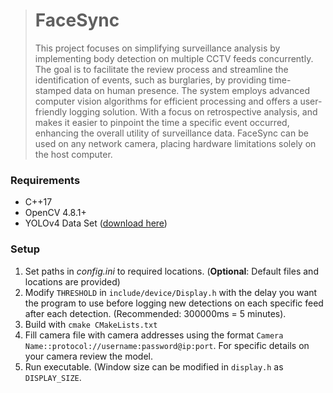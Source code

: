 ># FaceSync
> This project focuses on simplifying surveillance analysis by implementing body detection on multiple CCTV feeds concurrently.
> The goal is to facilitate the review process and streamline the identification of events, such as burglaries, by providing time-stamped data on human presence. The system
> employs advanced computer vision algorithms for efficient processing and offers a user-friendly logging solution. With a focus on retrospective analysis, and
> makes it easier to pinpoint the time a specific event occurred, enhancing the overall utility of surveillance data. FaceSync can be used on any network camera, placing
> hardware limitations solely on the host computer.

### Requirements
- C++17
- OpenCV 4.8.1+
- YOLOv4 Data Set ([download here](https://github.com/AlexeyAB/darknet/tree/master/cfg))

### Setup
1. Set paths in *config.ini* to required locations. (**Optional**: Default files and locations are provided)
2. Modify `THRESHOLD` in `include/device/Display.h` with the delay you want the program to use before logging new detections on each specific feed after each detection. (Recommended: 300000ms = 5 minutes).
3. Build with `cmake CMakeLists.txt`
4. Fill camera file with camera addresses using the format `Camera Name::protocol://username:password@ip:port`. For specific details on your camera review the model.
5. Run executable. (Window size can be modified in `display.h` as `DISPLAY_SIZE`.
